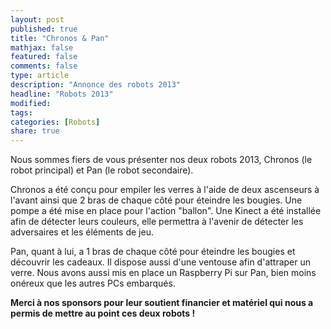 ```yaml
---
layout: post
published: true
title: "Chronos & Pan"
mathjax: false
featured: false
comments: false
type: article
description: "Annonce des robots 2013"
headline: "Robots 2013"
modified:
tags:
categories: [Robots]
share: true
---
```


Nous sommes fiers de vous présenter nos deux robots 2013, Chronos (le robot principal) et Pan (le robot secondaire).

Chronos a été conçu pour empiler les verres à l'aide de deux ascenseurs à l'avant ainsi que 2 bras de chaque côté pour éteindre les bougies. Une pompe a été mise en place pour l'action "ballon". Une Kinect a été installée afin de détecter leurs couleurs, elle permettra à l'avenir de détecter les adversaires et les éléments de jeu.

Pan, quant à lui, a 1 bras de chaque côté pour éteindre les bougies et découvrir les cadeaux. Il dispose aussi d'une ventouse afin d'attraper un verre. Nous avons aussi mis en place un Raspberry Pi sur Pan, bien moins onéreux que les autres PCs embarqués.

**Merci à nos sponsors pour leur soutient financier et matériel qui nous a permis de mettre au point ces deux robots !**
